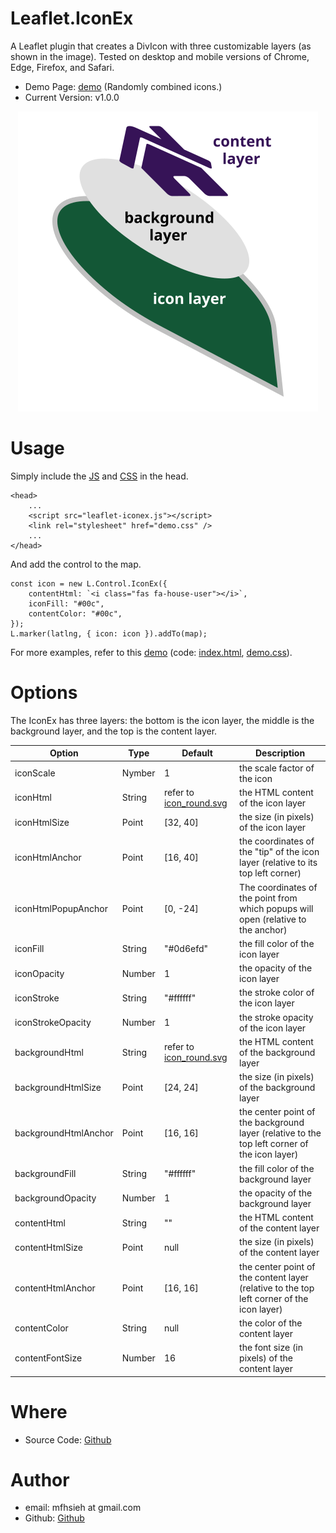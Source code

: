 Leaflet.IconEx
=

A Leaflet plugin that creates a DivIcon with three customizable layers (as shown in the image). Tested on desktop and mobile versions of Chrome, Edge, Firefox, and Safari.

* Demo Page: [demo](https://mfhsieh.github.io/leaflet-iconex/) (Randomly combined icons.)
* Current Version: v1.0.0

<p align="center">
  <img src="https://github.com/mfhsieh/leaflet-iconex/blob/main/images/icon_exploded_view.svg" title="exploed icon" alt="exploed icon" />
</p>


# Usage

Simply include the [JS](https://github.com/mfhsieh/leaflet-iconex/blob/main/src/leaflet-iconex.js) and [CSS](https://github.com/mfhsieh/leaflet-iconex/blob/main/examples/demo.css) in the head.

```
<head>
    ...
    <script src="leaflet-iconex.js"></script>
    <link rel="stylesheet" href="demo.css" />
    ...
</head>
```

And add the control to the map.

```
const icon = new L.Control.IconEx({
    contentHtml: `<i class="fas fa-house-user"></i>`,
    iconFill: "#00c",
    contentColor: "#00c",
});
L.marker(latlng, { icon: icon }).addTo(map);
```

For more examples, refer to this [demo](https://mfhsieh.github.io/leaflet-iconex/) (code: [index.html](https://github.com/mfhsieh/leaflet-iconex/blob/main/index.html), [demo.css](https://github.com/mfhsieh/leaflet-iconex/blob/main/examples/demo.css)).


# Options

The IconEx has three layers: the bottom is the icon layer, the middle is the background layer, and the top is the content layer.


| Option               | Type   | Default                                                                                              | Description                                                                                  |
| -------------------- | ------ | ---------------------------------------------------------------------------------------------------- | -------------------------------------------------------------------------------------------- |
| iconScale            | Nymber | 1                                                                                                    | the scale factor of the icon                                                                 |
| iconHtml             | String | refer to [icon_round.svg](https://github.com/mfhsieh/leaflet-iconex/blob/main/images/icon_round.svg) | the HTML content of the icon layer                                                           |
| iconHtmlSize         | Point  | [32, 40]                                                                                             | the size (in pixels) of the icon layer                                                       |
| iconHtmlAnchor       | Point  | [16, 40]                                                                                             | the coordinates of the "tip" of the icon layer (relative to its top left corner)             |
| iconHtmlPopupAnchor  | Point  | [0, -24]                                                                                             | The coordinates of the point from which popups will open (relative to the anchor)            |
| iconFill             | String | "#0d6efd"                                                                                            | the fill color of the icon layer                                                             |
| iconOpacity          | Number | 1                                                                                                    | the opacity of the icon layer                                                                |
| iconStroke           | String | "#ffffff"                                                                                            | the stroke color of the icon layer                                                           |
| iconStrokeOpacity    | Number | 1                                                                                                    | the stroke opacity of the icon layer                                                         |
| backgroundHtml       | String | refer to [icon_round.svg](https://github.com/mfhsieh/leaflet-iconex/blob/main/images/icon_round.svg) | the HTML content of the background layer                                                     |
| backgroundHtmlSize   | Point  | [24, 24]                                                                                             | the size (in pixels) of the background layer                                                 |
| backgroundHtmlAnchor | Point  | [16, 16]                                                                                             | the center point of the background layer (relative to the top left corner of the icon layer) |
| backgroundFill       | String | "#ffffff"                                                                                            | the fill color of the background layer                                                       |
| backgroundOpacity    | Number | 1                                                                                                    | the opacity of the background layer                                                          |
| contentHtml          | String | ""                                                                                                   | the HTML content of the content layer                                                        |
| contentHtmlSize      | Point  | null                                                                                                 | the size (in pixels) of the content layer                                                    |
| contentHtmlAnchor    | Point  | [16, 16]                                                                                             | the center point of the content layer (relative to the top left corner of the icon layer)    |
| contentColor         | String | null                                                                                                 | the color of the content layer                                                               |
| contentFontSize      | Number | 16                                                                                                   | the font size (in pixels) of the content layer                                               |


# Where

* Source Code: [Github](https://github.com/mfhsieh/leaflet-iconex)


# Author

* email: mfhsieh at gmail.com
* Github: [Github](https://github.com/mfhsieh/)
